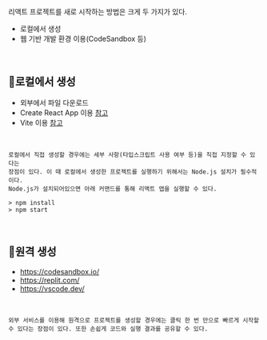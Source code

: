 리액트 프로젝트를 새로 시작하는 방법은 크게 두 가지가 있다.

-   로컬에서 생성
-   웹 기반 개발 환경 이용(CodeSandbox 등)

<br>

## 📘로컬에서 생성

-   외부에서 파일 다운로드
-   Create React App 이용 [참고](https://create-react-app.dev/)
-   Vite 이용 [참고](https://ko.vitejs.dev/guide/)

<br>

    로컬에서 직접 생성할 경우에는 세부 사항(타입스크립트 사용 여부 등)을 직접 지정할 수 있다는
    장점이 있다. 이 때 로컬에서 생성한 프로젝트를 실행하기 위해서는 Node.js 설치가 필수적이다.
    Node.js가 설치되어있으면 아래 커맨드를 통해 리액트 앱을 실행할 수 있다.

    > npm install
    > npm start

<br>

## 📙원격 생성

-   https://codesandbox.io/
-   https://replit.com/
-   https://vscode.dev/

<br>

    외부 서비스를 이용해 원격으로 프로젝트를 생성할 경우에는 클릭 한 번 만으로 빠르게 시작할 수 있다는 장점이 있다. 또한 손쉽게 코드와 실행 결과를 공유할 수 있다.
